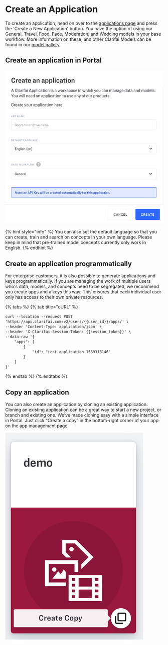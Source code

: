 # Create an Application

To create an application, head on over to the [applications page](https://portal.clarifai.com/apps) and press the 'Create a New Application' button. You have the option of using our General, Travel, Food, Face, Moderation, and Wedding models in your base workflow. More information on these, and other Clarifai Models can be found in our [model gallery](https://www.clarifai.com/models).

## Create an application in Portal

![](../../.gitbook/assets/create-new-app-new%20%282%29%20%282%29%20%284%29%20%282%29.png)

{% hint style="info" %}
You can also set the default language so that you can create, train and search on concepts in your own language. Please keep in mind that pre-trained model concepts currently only work in English.
{% endhint %}

## Create an application programmatically

For enterprise customers, it is also possible to generate applications and keys programmatically. If you are managing the work of multiple users who's data, models, and concepts need to be segregated, we recommend you create apps and a keys this way. This ensures that each individual user only has access to their own private resources.

{% tabs %}
{% tab title="cURL" %}
```text
curl --location --request POST 'https://api.clarifai.com/v2/users/{{user_id}}/apps/' \
--header 'Content-Type: application/json' \
--header 'X-Clarifai-Session-Token: {{session_token}}' \
--data-raw '{
    "apps": [
        {
            "id": "test-application-1589318146"
        }
    ]
}'
```
{% endtab %}
{% endtabs %}

## Copy an application

You can also create an application by cloning an existing application. Cloning an existing application can be a great way to start a new project, or branch and existing one. We’ve made cloning easy with a simple interface in Portal. Just click “Create a copy” in the bottom-right corner of your app on the app management page.

![](../../.gitbook/assets/app_duplication%20%282%29%20%282%29%20%283%29%20%284%29.jpg)


